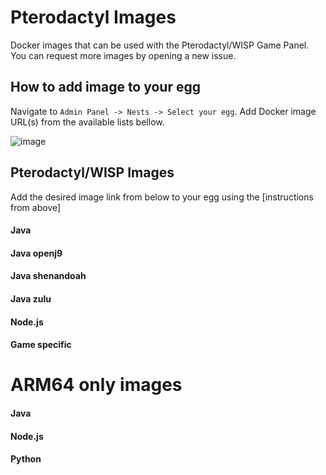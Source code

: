 # Pterodactyl Images
Docker images that can be used with the Pterodactyl/WISP Game Panel. You can request more images by opening a new issue.

## How to add image to your egg

Navigate to `Admin Panel -> Nests -> Select your egg`. Add Docker image URL(s) from the available lists bellow.

![image](https://user-images.githubusercontent.com/10975908/120903180-56719d80-c64d-11eb-8666-02de8ea80701.png)

## Pterodactyl/WISP Images

Add the desired image link from below to your egg using the [instructions from above]
#### Java

#### Java openj9

#### Java shenandoah  

#### Java zulu  

  
#### Node.js

#### Game specific

# ARM64 only images

#### Java

#### Node.js
 

#### Python


